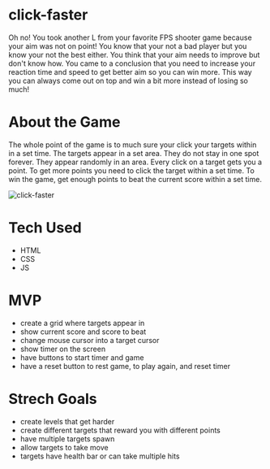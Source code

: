 # click-faster

Oh no! You took another L from your favorite FPS shooter game because your aim was not on point! You know that your not a bad player but you know your not the best either. You think that your aim needs to improve but don't know how. You came to a conclusion that you need to increase your reaction time and speed to get better aim so you can win more. This way you can always come out on top and win a bit more instead of losing so much!

# About the Game

The whole point of the game is to much sure your click your targets within in a set time. The targets appear in a set area. They do not stay in one spot forever. They appear randomly in an area. Every click on a target gets you a point. To get more points you need to click the target within a set time. To win the game, get enough points to beat the current score within a set time. 

![click-faster](https://user-images.githubusercontent.com/115588595/205171928-5a9a518b-6a7d-4f94-8677-709708bd46b3.png)

# Tech Used

* HTML
* CSS
* JS

# MVP

* create a grid where targets appear in
* show current score and score to beat
* change mouse cursor into a target cursor
* show timer on the screen
* have buttons to start timer and game
* have a reset button to rest game, to play again, and reset timer

# Strech Goals

* create levels that get harder
* create different targets that reward you with different points
* have multiple targets spawn
* allow targets to take move
* targets have health bar or can take multiple hits


